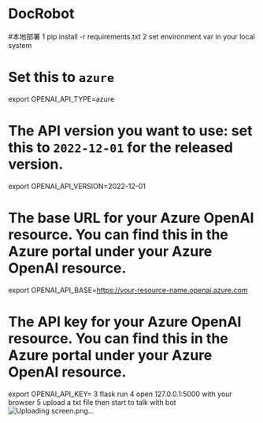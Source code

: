 # DocRobot

#本地部署 
1 pip install -r requirements.txt
2 set environment var in your local system
  # Set this to `azure`
  export OPENAI_API_TYPE=azure
  # The API version you want to use: set this to `2022-12-01` for the released version.
  export OPENAI_API_VERSION=2022-12-01
  # The base URL for your Azure OpenAI resource.  You can find this in the Azure portal under your Azure OpenAI resource.
  export OPENAI_API_BASE=https://your-resource-name.openai.azure.com
  # The API key for your Azure OpenAI resource.  You can find this in the Azure portal under your Azure OpenAI resource.
  export OPENAI_API_KEY=<your Azure OpenAI API key>
3 flask run
4 open 127.0.0.1:5000 with your browser
5 upload a txt file then start to talk with bot
  ![Uploading screen.png…]()

